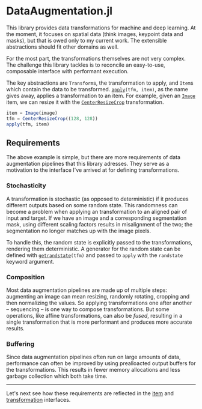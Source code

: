 # DataAugmentation.jl

This library provides data transformations for machine and deep learning. At the moment, it focuses on spatial data (think images, keypoint data and masks), but that is owed only to my current work. The extensible abstractions should fit other domains as well.

For the most part, the transformations themselves are not very complex. The challenge this library tackles is to reconcile an easy-to-use, composable interface with performant execution.

The key abstractions are `Transform`s, the transformation to apply, and `Item`s which contain the data to be transformed. [`apply`](#)`(tfm, item)`, as the name gives away, applies a transformation to an item.  For example, given an [`Image`](#) item, we can resize it with the [`CenterResizeCrop`](#) transformation.

```julia
item = Image(image)
tfm = CenterResizeCrop((128, 128))
apply(tfm, item)
```

## Requirements

The above example is simple, but there are more requirements of data augmentation pipelines that this library adresses. They serve as a motivation to the interface I've arrived at for defining transformations.

### Stochasticity

A transformation is stochastic (as opposed to deterministic) if it produces different outputs based on some random state.
This randomness can become a problem when applying an transformation to an aligned pair of input and target. If we have an image and a corresponding segmentation mask, using different scaling factors results in misalignment of the two; the segmentation no longer matches up with the image pixels.

To handle this, the random state is explicitly passed to the transformations, rendering them deterministic. A generator for the random state can be defined with [`getrandstate`](#)`(tfm)` and passed to `apply` with the `randstate` keyword argument.

### Composition

Most data augmentation pipelines are made up of multiple steps: augmenting an image can mean resizing, randomly rotating, cropping and then normalizing the values. So applying transformations one after another – sequencing – is one way to compose transformations. But some operations, like affine transformations, can also be *fused*, resulting in a single transformation that is more performant and produces more accurate results.

### Buffering

Since data augmentation pipelines often run on large amounts of data, performance can often be improved by using prealloacted output buffers for the transformations. This results in fewer memory allocations and less garbage collection which both take time. 

---

Let's next see how these requirements are reflected in the [item](./iteminterface.md) and [transformation](./tfminterface.md) interfaces.